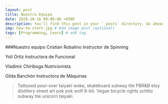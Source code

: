 ```yaml
---
layout: post
title: Nuestro Equipo
date: 2020-10-16 00:00:00 +0300
description: You’ll find this post in your `_posts` directory. Go ahead and edit it and re-build the site to see your changes. # Add post description (optional)
img: how-to-start.jpg # Add image post (optional)
tags: [Programming, Learn] # add tag
---
```

###Nuestro equipo
Cristian Robalino
Instructor de Spinning



Yoli Ortíz
Instructora de Funcional



Vladimir Chiriboga
Nutricionista




Gilda Banchón
Instructora de Máquinas




>Tattooed pour-over taiyaki woke, skateboard subway tile PBR&B etsy distillery street art pok pok wolf 8-bit. Vegan bicycle rights schlitz subway tile unicorn taiyaki.


